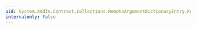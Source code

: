 ```yaml
---
uid: System.AddIn.Contract.Collections.RemoteArgumentDictionaryEntry.Key
internalonly: False
---
```

